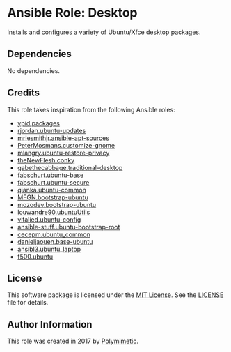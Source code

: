# Ansible Role: Desktop

Installs and configures a variety of Ubuntu/Xfce desktop packages.

## Dependencies

No dependencies.

## Credits

This role takes inspiration from the following Ansible roles:

- [ypid.packages](https://github.com/ypid/ansible-packages)
- [rjordan.ubuntu-updates](https://github.com/rjordan/role.ubuntu-updates)
- [mrlesmithjr.ansible-apt-sources](https://github.com/mrlesmithjr/ansible-apt-sources)
- [PeterMosmans.customize-gnome](https://github.com/PeterMosmans/ansible-role-customize-gnome)
- [mlangry.ubuntu-restore-privacy](https://github.com/mlangry/ansible-role-ubuntu-restore-privacy)
- [theNewFlesh.conky](https://github.com/theNewFlesh/ansible-role-conky)
- [gabethecabbage.traditional-desktop](https://github.com/gabethecabbage/ansible-role-traditional-desktop)
- [fabschurt.ubuntu-base](https://github.com/fabschurt/ansible-role-ubuntu-base)
- [fabschurt.ubuntu-secure](https://github.com/fabschurt/ansible-role-ubuntu-secure)
- [qianka.ubuntu-common](https://github.com/qianka/ubuntu-common-role)
- [MFGN.bootstrap-ubuntu](https://github.com/MFGN/bootstrap-ubuntu)
- [mozodev.bootstrap-ubuntu](https://github.com/mozodev/bootstrap-ubuntu)
- [louwandre90.ubuntuUtils](https://github.com/louwandre90/ansible-role-ubuntuUtils)
- [vitalied.ubuntu-config](https://github.com/vitalied/ansible-role-ubuntu-config)
- [ansible-stuff.ubuntu-bootstrap-root](https://github.com/ansible-stuff/ubuntu-bootstrap-root)
- [cecepm.ubuntu_common](https://github.com/cecepm/ansible-role-common)
- [danieljaouen.base-ubuntu](https://github.com/danieljaouen/ansible-base-ubuntu)
- [ansibl3.ubuntu_laptop](https://github.com/ansibl3/ubuntu_laptop)
- [f500.ubuntu](https://github.com/f500/ansible-ubuntu)


## License

This software package is licensed under the [MIT License](https://opensource.org/licenses/MIT). See the [LICENSE](./LICENSE) file for details.

## Author Information

This role was created in 2017 by [Polymimetic](https://github.com/polymimetic).

